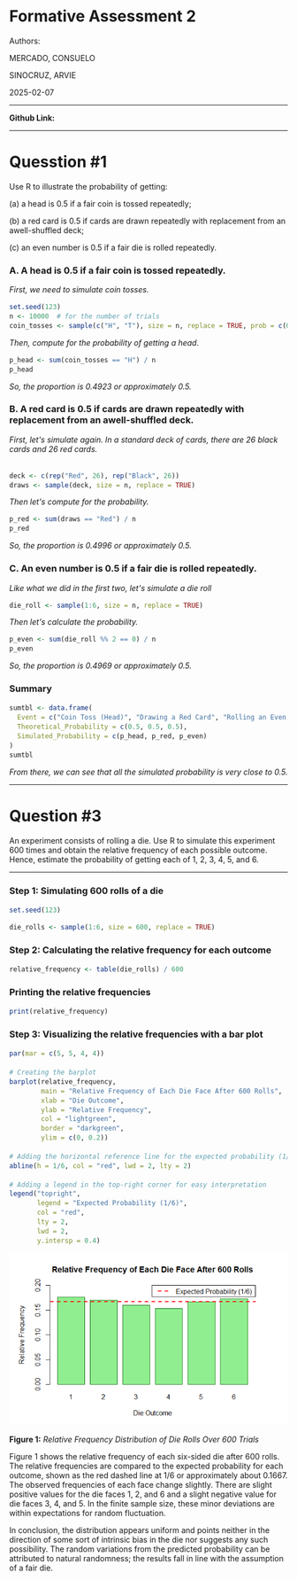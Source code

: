 
# Formative Assessment 2

Authors: 

MERCADO, CONSUELO 

SINOCRUZ, ARVIE

2025-02-07
___

**Github Link:** 
___
# Quesstion #1

Use R to illustrate the probability of getting:

(a) a head is 0.5 if a fair coin is tossed repeatedly;

(b) a red card is 0.5 if cards are drawn repeatedly with replacement from an awell-shuffled deck;

(c) an even number is 0.5 if a fair die is rolled repeatedly.

### A. A head is 0.5 if a fair coin is tossed repeatedly.

*First, we need to simulate coin tosses.*

```r
set.seed(123)
n <- 10000  # for the number of trials
coin_tosses <- sample(c("H", "T"), size = n, replace = TRUE, prob = c(0.5, 0.5))
```

*Then, compute for the probability of getting a head.*

```r
p_head <- sum(coin_tosses == "H") / n
p_head
```

*So, the proportion is 0.4923 or approximately 0.5.*

### B. A red card is 0.5 if cards are drawn repeatedly with replacement from an awell-shuffled deck.

*First, let's simulate again. In a standard deck of cards, there are 26 black cards and 26 red cards.*

```r

deck <- c(rep("Red", 26), rep("Black", 26)) 
draws <- sample(deck, size = n, replace = TRUE)
```

*Then let's compute for the probability.*

```r
p_red <- sum(draws == "Red") / n
p_red
```

*So, the proportion is 0.4996 or approximately 0.5.*

### C. An even number is 0.5 if a fair die is rolled repeatedly.

*Like what we did in the first two, let's simulate a die roll*

```r
die_roll <- sample(1:6, size = n, replace = TRUE)
```

*Then let's calculate the probability.*

```r
p_even <- sum(die_roll %% 2 == 0) / n
p_even
```

*So, the proportion is 0.4969 or approximately 0.5.*

### Summary

```r
sumtbl <- data.frame(
  Event = c("Coin Toss (Head)", "Drawing a Red Card", "Rolling an Even Number"),
  Theoretical_Probability = c(0.5, 0.5, 0.5),
  Simulated_Probability = c(p_head, p_red, p_even)
)
sumtbl

```

*From there, we can see that all the simulated probability is very close to 0.5.*
____

# Question #3

An experiment consists of rolling a die. Use R to simulate this experiment 600 times and obtain the relative frequency of each possible outcome. Hence, estimate the probability of getting each of 1, 2, 3, 4, 5, and 6.
___

### Step 1: Simulating 600 rolls of a die

```r
set.seed(123)
```
```r
die_rolls <- sample(1:6, size = 600, replace = TRUE)  
```

### Step 2: Calculating the relative frequency for each outcome
```r
relative_frequency <- table(die_rolls) / 600
```

### Printing the relative frequencies
```r
print(relative_frequency)
```

### Step 3: Visualizing the relative frequencies with a bar plot
```r
par(mar = c(5, 5, 4, 4))

# Creating the barplot
barplot(relative_frequency, 
        main = "Relative Frequency of Each Die Face After 600 Rolls", 
        xlab = "Die Outcome", 
        ylab = "Relative Frequency", 
        col = "lightgreen", 
        border = "darkgreen", 
        ylim = c(0, 0.2))  

# Adding the horizontal reference line for the expected probability (1/6)
abline(h = 1/6, col = "red", lwd = 2, lty = 2)

# Adding a legend in the top-right corner for easy interpretation
legend("topright", 
       legend = "Expected Probability (1/6)", 
       col = "red", 
       lty = 2, 
       lwd = 2,
       y.intersp = 0.4)

```
![](FA2_Files/barplot.png)

**Figure 1:** *Relative Frequency Distribution of Die Rolls Over 600 Trials*

Figure 1 shows the relative frequency of each six-sided die after 600 rolls. The relative frequencies are compared to the expected probability for each outcome, shown as the red dashed line at $1/6$ or approximately about 0.1667. The observed frequencies of each face change slightly. There are slight positive values for the die faces 1, 2, and 6 and a slight negative value for die faces 3, 4, and 5. In the finite sample size, these minor deviations are within expectations for random fluctuation.

In conclusion, the distribution appears uniform and points neither in the direction of some sort of intrinsic bias in the die nor suggests any such possibility. The random variations from the predicted probability can be attributed to natural randomness; the results fall in line with the assumption of a fair die.


